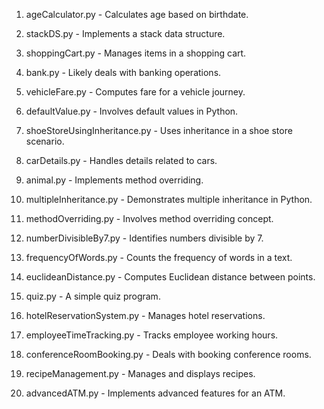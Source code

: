 1) ageCalculator.py - Calculates age based on birthdate.

2) stackDS.py - Implements a stack data structure.

3) shoppingCart.py - Manages items in a shopping cart.

4) bank.py - Likely deals with banking operations.

5) vehicleFare.py - Computes fare for a vehicle journey.

6) defaultValue.py - Involves default values in Python.

7) shoeStoreUsingInheritance.py - Uses inheritance in a shoe store scenario.

8) carDetails.py - Handles details related to cars.

9) animal.py - Implements method overriding.

10) multipleInheritance.py - Demonstrates multiple inheritance in Python.

11) methodOverriding.py - Involves method overriding concept.

12) numberDivisibleBy7.py - Identifies numbers divisible by 7.

13) frequencyOfWords.py - Counts the frequency of words in a text.

14) euclideanDistance.py - Computes Euclidean distance between points.

15) quiz.py - A simple quiz program.

16) hotelReservationSystem.py - Manages hotel reservations.

17) employeeTimeTracking.py - Tracks employee working hours.

18) conferenceRoomBooking.py - Deals with booking conference rooms.

19) recipeManagement.py - Manages and displays recipes.

20) advancedATM.py - Implements advanced features for an ATM.
